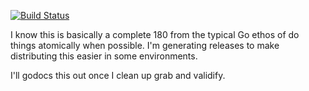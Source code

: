 [![Build Status](https://jenkins.deepsixanalytics.net:8080/buildStatus/icon?job=gochecks)](https://jenkins.deepsixanalytics.net:8080/job/gochecks/)

I know this is basically a complete 180 from the typical Go ethos of do things atomically when possible. I'm generating releases to make distributing this easier in some environments. 

I'll godocs this out once I clean up grab and validify. 
